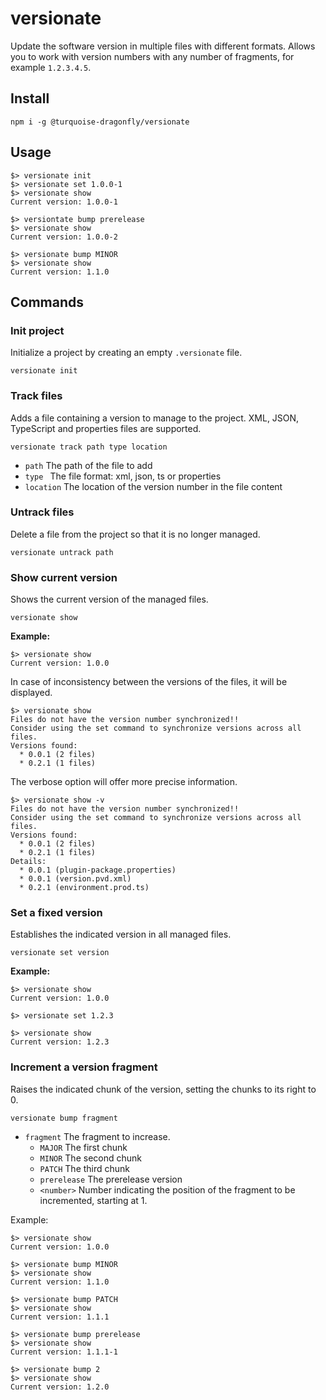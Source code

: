 # versionate
Update the software version in multiple files with different formats.
Allows you to work with version numbers with any number of fragments, for example `1.2.3.4.5`.

## Install
`npm i -g @turquoise-dragonfly/versionate`

## Usage
```
$> versionate init
$> versionate set 1.0.0-1
$> versionate show
Current version: 1.0.0-1

$> versiontate bump prerelease
$> versionate show
Current version: 1.0.0-2

$> versionate bump MINOR
$> versionate show
Current version: 1.1.0
```

## Commands
### Init project
Initialize a project by creating an empty `.versionate` file.

`versionate init`

### Track files
Adds a file containing a version to manage to the project.
XML, JSON, TypeScript and properties files are supported.

`versionate track path type location`
 - `path` The path of the file to add
 - `type ` The file format: xml, json, ts or properties
 - `location` The location of the version number in the file content

### Untrack files
Delete a file from the project so that it is no longer managed.

`versionate untrack path`

### Show current version
Shows the current version of the managed files.

`versionate show`

**Example:**
```
$> versionate show
Current version: 1.0.0
```

In case of inconsistency between the versions of the files, it will be displayed.
```
$> versionate show
Files do not have the version number synchronized!!
Consider using the set command to synchronize versions across all files.
Versions found:
  * 0.0.1 (2 files)
  * 0.2.1 (1 files)
```
The verbose option will offer more precise information.
```
$> versionate show -v
Files do not have the version number synchronized!!
Consider using the set command to synchronize versions across all files.
Versions found:
  * 0.0.1 (2 files)
  * 0.2.1 (1 files)
Details:
  * 0.0.1 (plugin-package.properties)
  * 0.0.1 (version.pvd.xml)
  * 0.2.1 (environment.prod.ts)
```

### Set a fixed version
Establishes the indicated version in all managed files.

`versionate set version`

**Example:**
```
$> versionate show
Current version: 1.0.0

$> versionate set 1.2.3

$> versionate show
Current version: 1.2.3
```

### Increment a version fragment
Raises the indicated chunk of the version, setting the chunks to its right to 0.

`versionate bump fragment`

 - `fragment` The fragment to increase.
   - `MAJOR` The first chunk
   - `MINOR` The second chunk
   - `PATCH` The third chunk
   - `prerelease` The prerelease version
   - `<number>` Number indicating the position of the fragment to be incremented, starting at 1.

Example:
```
$> versionate show
Current version: 1.0.0

$> versionate bump MINOR
$> versionate show
Current version: 1.1.0

$> versionate bump PATCH
$> versionate show
Current version: 1.1.1

$> versionate bump prerelease
$> versionate show
Current version: 1.1.1-1

$> versionate bump 2
$> versionate show
Current version: 1.2.0
```